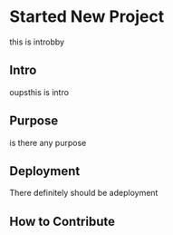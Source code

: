 # Started New Project


this is introbby
## Intro
 
 oupsthis is intro
## Purpose
is there any purpose
## Deployment
There definitely should be adeployment
## How to Contribute

